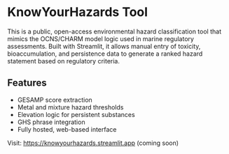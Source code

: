 
# KnowYourHazards Tool

This is a public, open-access environmental hazard classification tool that mimics the OCNS/CHARM model logic used in marine regulatory assessments. Built with Streamlit, it allows manual entry of toxicity, bioaccumulation, and persistence data to generate a ranked hazard statement based on regulatory criteria.

## Features
- GESAMP score extraction
- Metal and mixture hazard thresholds
- Elevation logic for persistent substances
- GHS phrase integration
- Fully hosted, web-based interface

Visit: https://knowyourhazards.streamlit.app (coming soon)
